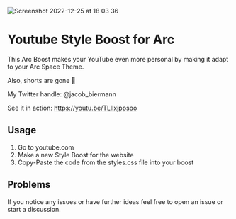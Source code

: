 ![Screenshot 2022-12-25 at 18 03 36](https://user-images.githubusercontent.com/77678286/209476418-145ae939-fe72-4911-81f5-33d52db2c668.png)
# Youtube Style Boost for Arc
This Arc Boost makes your YouTube even more personal by making it adapt to your Arc Space Theme.

Also, shorts are gone 🤩

My Twitter handle: @jacob_biermann

See it in action: https://youtu.be/TLlIxjppspo

## Usage
1. Go to youtube.com
2. Make a new Style Boost for the website
3. Copy-Paste the code from the styles.css file into your boost

## Problems
If you notice any issues or have further ideas feel free to open an issue or start a discussion.
